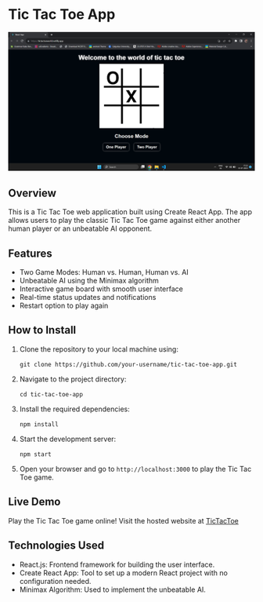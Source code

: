 

# Tic Tac Toe App
![Alt Text](https://github.com/github-harshit/TicTacToe/blob/10758afd5a1cdea902806f70a29864504818bf75/Screenshot%20(56).png)

## Overview

This is a Tic Tac Toe web application built using Create React App. The app allows users to play the classic Tic Tac Toe game against either another human player or an unbeatable AI opponent.

## Features

- Two Game Modes: Human vs. Human, Human vs. AI
- Unbeatable AI using the Minimax algorithm
- Interactive game board with smooth user interface
- Real-time status updates and notifications
- Restart option to play again

## How to Install

1. Clone the repository to your local machine using:

   ```
   git clone https://github.com/your-username/tic-tac-toe-app.git
   ```

2. Navigate to the project directory:

   ```
   cd tic-tac-toe-app
   ```

3. Install the required dependencies:

   ```
   npm install
   ```

4. Start the development server:

   ```
   npm start
   ```

5. Open your browser and go to `http://localhost:3000` to play the Tic Tac Toe game.

## Live Demo

Play the Tic Tac Toe game online! Visit the hosted website at [TicTacToe](https://tictactoeworld.netlify.app/)

## Technologies Used

- React.js: Frontend framework for building the user interface.
- Create React App: Tool to set up a modern React project with no configuration needed.
- Minimax Algorithm: Used to implement the unbeatable AI.




